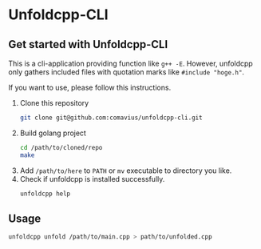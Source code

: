 # Unfoldcpp-CLI

## Get started with Unfoldcpp-CLI
This is a cli-application providing function like `g++ -E`. However, unfoldcpp only gathers included files with quotation marks like `#include "hoge.h"`.

If you want to use, please follow this instructions.

1. Clone this repository
    ```bash
    git clone git@github.com:comavius/unfoldcpp-cli.git
    ```
1. Build golang project
    ```bash
    cd /path/to/cloned/repo
    make
    ```
1. Add `/path/to/here` to `PATH` or `mv` executable to directory you like.
1. Check if unfoldcpp is installed successfully.
    ```bash
    unfoldcpp help
    ```

## Usage
```bash    
unfoldcpp unfold /path/to/main.cpp > path/to/unfolded.cpp
```
